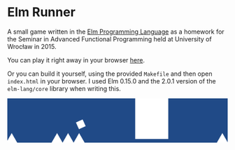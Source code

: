 Elm Runner
==========

A small game written in the [Elm Programming Language](http://elm-lang.org) as a homework for the Seminar in Advanced Functional Programming held at University of Wrocław in 2015.

You can play it right away in your browser [here](http://mkacz91.github.io/elm-runner).

Or you can build it yourself, using the provided `Makefile` and then open `index.html` in your browser. I used Elm 0.15.0 and the 2.0.1 version of the `elm-lang/core` library when writing this.

![Screenshot](screenshot.png)
